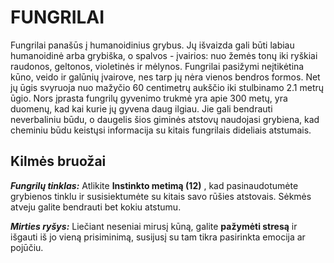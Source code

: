 # FUNGRILAI

Fungrilai panašūs į humanoidinius grybus. Jų išvaizda gali būti labiau humanoidinė arba grybiška, o spalvos - įvairios: nuo žemės tonų iki ryškiai raudonos, geltonos, violetinės ir mėlynos. Fungrilai pasižymi neįtikėtina kūno, veido ir galūnių įvairove, nes tarp jų nėra vienos bendros formos. Net jų ūgis svyruoja nuo mažyčio 60 centimetrų aukščio iki stulbinamo 2.1 metrų ūgio. Nors įprasta fungrilų gyvenimo trukmė yra apie 300 metų, yra duomenų, kad kai kurie jų gyvena daug ilgiau. Jie gali bendrauti neverbaliniu būdu, o daugelis šios giminės atstovų naudojasi grybiena, kad cheminiu būdu keistųsi informacija su kitais fungrilais dideliais atstumais.
## Kilmės bruožai

***Fungrilų tinklas:*** Atlikite **Instinkto metimą (12)** , kad pasinaudotumėte grybienos tinklu ir susisiektumėte su kitais savo rūšies atstovais. Sėkmės atveju galite bendrauti bet kokiu atstumu.

***Mirties ryšys:*** Liečiant neseniai mirusį kūną, galite **pažymėti stresą** ir išgauti iš jo vieną prisiminimą, susijusį su tam tikra pasirinkta emocija ar pojūčiu.